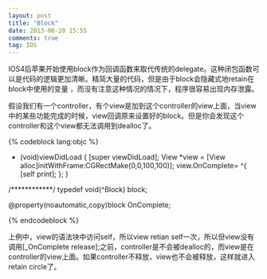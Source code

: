 ```yaml
---
layout: post
title: "Block"
date: 2013-06-20 15:55
comments: true
tag: IOS
---
```

<p>
IOS4后苹果开始使用block作为回调函数来取代传统的delegate。这种闭包函数可以是代码的逻辑更加清晰。精简大量的代码，但是由于block会隐藏式地retain在block中使用的变量 ，而没有注意这种情况的情况下，程序很容易出现内存泄露。
</p>

<p>
假设我们有一个controller，有个view是加到这个controller的view上面，当view中的某些功能完成的时候，view回调原来设置好的block。但是你会发现这个controller和这个view都无法调用到dealloc了。
</p>

{% codeblock lang:objc %}

- (void)viewDidLoad
{
   [super viewDidLoad];
   View *view = [View alloc]initWithFrame:CGRectMake(0,0,100,100)];
   view.OnComplete= ^{
   [self print];
   };
}

/************/
typedef void(^Block) block;

@property(noautomatic,copy)block OnComplete;


 {% endcodeblock %}

<p>上例中，view的语法块中访问self，所以view  retian self一次，所以但view没有调用[_OnComplete  release];之前，controller是不会被dealloc的，而view是在controller的view上面。如果controller不释放，view也不会被释放，这样就进入retain circle了。
</p>
